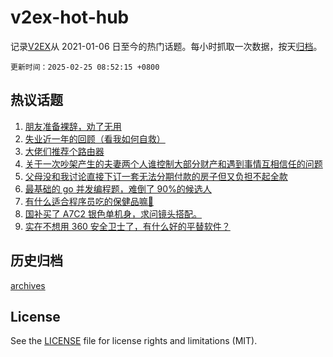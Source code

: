 # v2ex-hot-hub

 记录[V2EX](https://www.v2ex.com/)从 2021-01-06 日至今的热门话题。每小时抓取一次数据，按天[归档](archives)。

`更新时间：2025-02-25 08:52:15 +0800`

## 热议话题

1. [朋友准备裸辞，劝了无用](https://www.v2ex.com/t/1113702)
1. [失业近一年的回顾（看我如何自救）](https://www.v2ex.com/t/1113737)
1. [大佬们推荐个路由器](https://www.v2ex.com/t/1113697)
1. [关于一次吵架产生的夫妻两个人谁控制大部分财产和遇到事情互相信任的问题](https://www.v2ex.com/t/1113724)
1. [父母没和我讨论直接下订一套无法分期付款的房子但又负担不起全款](https://www.v2ex.com/t/1113730)
1. [最基础的 go 并发编程题，难倒了 90%的候选人](https://www.v2ex.com/t/1113786)
1. [有什么适合程序员吃的保健品嘛🤣](https://www.v2ex.com/t/1113732)
1. [国补买了 A7C2 银色单机身，求问镜头搭配。](https://www.v2ex.com/t/1113718)
1. [实在不想用 360 安全卫士了，有什么好的平替软件？](https://www.v2ex.com/t/1113836)

## 历史归档

[archives](archives)

## License

See the [LICENSE](LICENSE) file for license rights and limitations (MIT).

